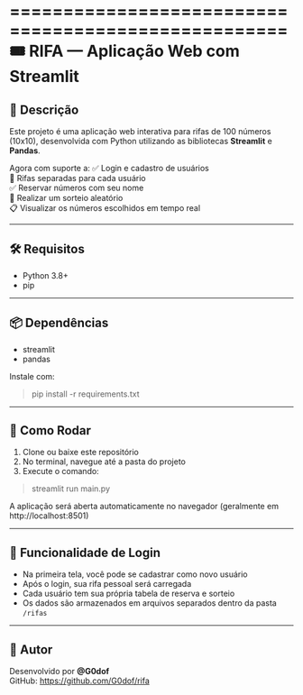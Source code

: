 ====================================================
🎟️  RIFA — Aplicação Web com Streamlit
====================================================

📌 Descrição
------------
Este projeto é uma aplicação web interativa para rifas de 100 números (10x10), desenvolvida com Python utilizando as bibliotecas **Streamlit** e **Pandas**.

Agora com suporte a:
✅ Login e cadastro de usuários  
🔐 Rifas separadas para cada usuário  
✅ Reservar números com seu nome  
🎯 Realizar um sorteio aleatório  
📋 Visualizar os números escolhidos em tempo real

---

🛠️ Requisitos
--------------
- Python 3.8+
- pip

---

📦 Dependências
---------------
- streamlit
- pandas

Instale com:
> pip install -r requirements.txt

---

🚀 Como Rodar
-------------
1. Clone ou baixe este repositório
2. No terminal, navegue até a pasta do projeto
3. Execute o comando:

> streamlit run main.py

A aplicação será aberta automaticamente no navegador (geralmente em http://localhost:8501)

---

📁 Funcionalidade de Login
---------------------------
- Na primeira tela, você pode se cadastrar como novo usuário
- Após o login, sua rifa pessoal será carregada
- Cada usuário tem sua própria tabela de reserva e sorteio
- Os dados são armazenados em arquivos separados dentro da pasta `/rifas`

---

👤 Autor
--------
Desenvolvido por **@G0dof**  
GitHub: https://github.com/G0dof/rifa
